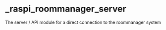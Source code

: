 # _raspi_roommanager_server
The server / API module for a direct connection to the roommanager system
